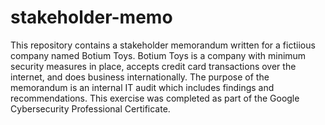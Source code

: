 # stakeholder-memo
This repository contains a stakeholder memorandum written for a fictiious company named Botium Toys. Botium Toys is a company with minimum security measures in place, accepts credit card transactions over the internet, and does business internationally. The purpose of the memorandum is an internal IT audit which includes findings and recommendations. This exercise was completed as part of the Google Cybersecurity Professional Certificate.


